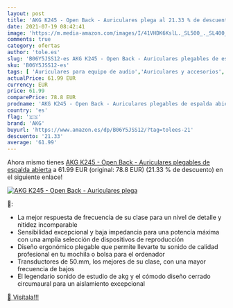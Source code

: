 ```yaml
---
layout: post
title: 'AKG K245 - Open Back - Auriculares plega al 21.33 % de descuento'
date: 2021-07-19 08:42:41
image: 'https://m.media-amazon.com/images/I/41VHDK6KslL._SL500_._SL400_.jpg'
comments: true
category: ofertas
author: 'tole.es'
slug: 'B06Y5JSS12-es AKG K245 - Open Back - Auriculares plegables de espalda...'
sku: 'B06Y5JSS12-es'
tags: [ 'Auriculares para equipo de audio','Auriculares y accesorios','Electrónica','akg','auriculares', ]
actualPrice: 61.99 EUR
currency: EUR
price: 61.99
comparePrice: 78.8 EUR
prodname: 'AKG K245 - Open Back - Auriculares plegables de espalda abierta'
country: 'es'
flag: '🇪🇸'
brand: 'AKG'
buyurl: 'https://www.amazon.es/dp/B06Y5JSS12/?tag=tolees-21'
descuento: '21.33'
average: '61.99'
---
```


Ahora mismo tienes [AKG K245 - Open Back - Auriculares plegables de espalda abierta](https://www.amazon.es/dp/B06Y5JSS12/?tag=tolees-21) a 61.99 EUR (original: 78.8 EUR) (21.33 %  de descuento) en el siguiente enlace!

[![AKG K245 - Open Back - Auriculares plega](https://m.media-amazon.com/images/I/41VHDK6KslL._SL500_._SL400_.jpg)](https://www.amazon.es/dp/B06Y5JSS12/?tag=tolees-21)

🔎:

- La mejor respuesta de frecuencia de su clase para un nivel de detalle y nitidez incomparable
- Sensibilidad excepcional y baja impedancia para una potencía máxima con una amplia selección de dispositivos de reproducción
- Diseño ergonómico plegable que permite llevarte tu sonido de calidad profesional en tu mochila o bolsa para el ordenador
- Transductores de 50.mm, los mejores de su clase, con una mayor frecuencia de bajos
- El legendario sonido de estudio de akg y el cómodo diseño cerrado circumaural para un aislamiento excepcional

[🛒 Visítala!!!](https://www.amazon.es/dp/B06Y5JSS12/?tag=tolees-21)
